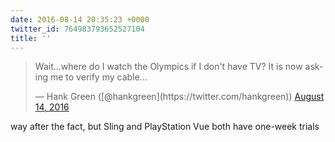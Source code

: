 ```yaml
---
date: 2016-08-14 20:35:23 +0000
twitter_id: 764983793652527104
title: ''
---
```


<blockquote class="twitter-tweet"><p lang="en" dir="ltr">Wait...where do I watch the Olympics if I don&#39;t have TV? It is now asking me to verify my cable...</p>&mdash; Hank Green ([@hankgreen](https://twitter.com/hankgreen)) <a href="https://twitter.com/hankgreen/status/764958252257808385?ref_src=twsrc%5Etfw">August 14, 2016</a></blockquote>
<script async src="https://platform.twitter.com/widgets.js" charset="utf-8"></script>

way after the fact, but Sling and PlayStation Vue both have one-week trials
